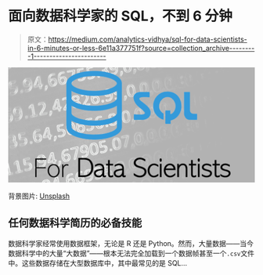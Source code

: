 # 面向数据科学家的 SQL，不到 6 分钟

> 原文：<https://medium.com/analytics-vidhya/sql-for-data-scientists-in-6-minutes-or-less-6e11a377751f?source=collection_archive---------1----------------------->

![](img/9da07634995a314d0bea2a0715b83999.png)

背景图片: [Unsplash](https://unsplash.com/photos/Wpnoqo2plFA)

## 任何数据科学简历的必备技能

数据科学家经常使用数据框架，无论是 R 还是 Python。然而，大量数据——当今数据科学中的大量“大数据”——根本无法完全加载到一个数据帧甚至一个`.csv`文件中。这些数据存储在大型数据库中，其中最常见的是 SQL…